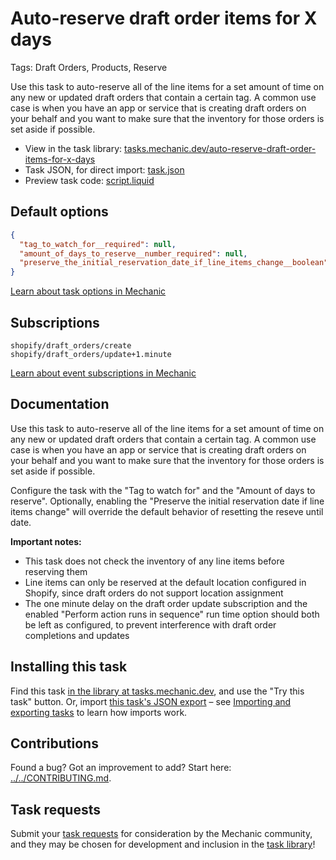 # Auto-reserve draft order items for X days

Tags: Draft Orders, Products, Reserve

Use this task to auto-reserve all of the line items for a set amount of time on any new or updated draft orders that contain a certain tag. A common use case is when you have an app or service that is creating draft orders on your behalf and you want to make sure that the inventory for those orders is set aside if possible.

* View in the task library: [tasks.mechanic.dev/auto-reserve-draft-order-items-for-x-days](https://tasks.mechanic.dev/auto-reserve-draft-order-items-for-x-days)
* Task JSON, for direct import: [task.json](../../tasks/auto-reserve-draft-order-items-for-x-days.json)
* Preview task code: [script.liquid](./script.liquid)

## Default options

```json
{
  "tag_to_watch_for__required": null,
  "amount_of_days_to_reserve__number_required": null,
  "preserve_the_initial_reservation_date_if_line_items_change__boolean": null
}
```

[Learn about task options in Mechanic](https://learn.mechanic.dev/core/tasks/options)

## Subscriptions

```liquid
shopify/draft_orders/create
shopify/draft_orders/update+1.minute
```

[Learn about event subscriptions in Mechanic](https://learn.mechanic.dev/core/tasks/subscriptions)

## Documentation

Use this task to auto-reserve all of the line items for a set amount of time on any new or updated draft orders that contain a certain tag. A common use case is when you have an app or service that is creating draft orders on your behalf and you want to make sure that the inventory for those orders is set aside if possible.

Configure the task with the "Tag to watch for" and the "Amount of days to reserve". Optionally, enabling the "Preserve the initial reservation date if line items change" will override the default behavior of resetting the reseve until date.

**Important notes:**

- This task does not check the inventory of any line items before reserving them
- Line items can only be reserved at the default location configured in Shopify, since draft orders do not support location assignment
- The one minute delay on the draft order update subscription and the enabled "Perform action runs in sequence" run time option should both be left as configured, to prevent interference with draft order completions and updates

## Installing this task

Find this task [in the library at tasks.mechanic.dev](https://tasks.mechanic.dev/auto-reserve-draft-order-items-for-x-days), and use the "Try this task" button. Or, import [this task's JSON export](../../tasks/auto-reserve-draft-order-items-for-x-days.json) – see [Importing and exporting tasks](https://learn.mechanic.dev/core/tasks/import-and-export) to learn how imports work.

## Contributions

Found a bug? Got an improvement to add? Start here: [../../CONTRIBUTING.md](../../CONTRIBUTING.md).

## Task requests

Submit your [task requests](https://mechanic.canny.io/task-requests) for consideration by the Mechanic community, and they may be chosen for development and inclusion in the [task library](https://tasks.mechanic.dev/)!
